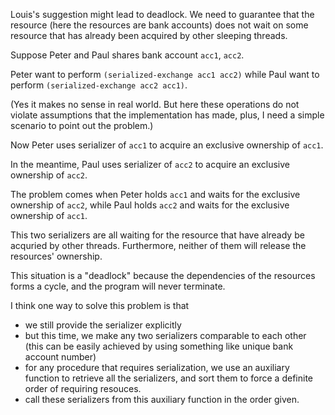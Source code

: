 Louis's suggestion might lead to deadlock.
We need to guarantee that the resource
(here the resources are bank accounts)
does not wait on some resource
that has already been acquired by other sleeping threads.

Suppose Peter and Paul shares bank account `acc1`, `acc2`.

Peter want to perform `(serialized-exchange acc1 acc2)` while 
Paul want to perform `(serialized-exchange acc2 acc1)`.

(Yes it makes no sense in real world. But here
these operations do not violate assumptions that the implementation
has made, plus, I need a simple scenario to point out the problem.)

Now Peter uses serializer of `acc1` to acquire 
an exclusive ownership of `acc1`.

In the meantime, Paul uses serializer of `acc2` to acquire
an exclusive ownership of `acc2`.

The problem comes when Peter holds `acc1` and waits for
the exclusive ownership of `acc2`,
while Paul holds `acc2` and waits for
the exclusive ownership of `acc1`.

This two serializers are all waiting for the resource that have
already be acquried by other threads. Furthermore, neither of them
will release the resources' ownership.

This situation is a "deadlock" because the dependencies of the resources
forms a cycle, and the program will never terminate.

I think one way to solve this problem is that

* we still provide the serializer explicitly
* but this time, we make any two serializers comparable to each other
(this can be easily achieved by using something like unique bank account number)
* for any procedure that requires serialization, we use an auxiliary function to retrieve
all the serializers, and sort them to force a definite order of requiring resouces.
* call these serializers from this auxiliary function in the order given.
